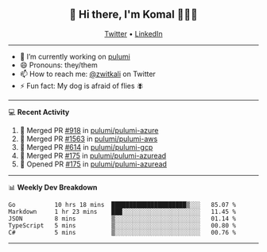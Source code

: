 <h2 align="center"> 👋 Hi there, I'm Komal 🧑🏾‍💻 </h2>
<p align="center">
    <a href="https://twitter.com/zwitkali">Twitter</a> •
    <a href="https://www.linkedin.com/in/komal-ali/">LinkedIn</a>
</p>

--------

- 🔭 I’m currently working on [pulumi](https://github.com/pulumi/pulumi)
- 😄 Pronouns: they/them
- 📫 How to reach me: [@zwitkali](https://twitter.com/zwitkali) on Twitter
- ⚡ Fun fact: My dog is afraid of flies 🪰

--------
💻 **Recent Activity**

<!--START_SECTION:activity-->
1. 🎉 Merged PR [#918](https://github.com/pulumi/pulumi-azure/pull/918) in [pulumi/pulumi-azure](https://github.com/pulumi/pulumi-azure)
2. 🎉 Merged PR [#1563](https://github.com/pulumi/pulumi-aws/pull/1563) in [pulumi/pulumi-aws](https://github.com/pulumi/pulumi-aws)
3. 🎉 Merged PR [#614](https://github.com/pulumi/pulumi-gcp/pull/614) in [pulumi/pulumi-gcp](https://github.com/pulumi/pulumi-gcp)
4. 🎉 Merged PR [#175](https://github.com/pulumi/pulumi-azuread/pull/175) in [pulumi/pulumi-azuread](https://github.com/pulumi/pulumi-azuread)
5. 💪 Opened PR [#175](https://github.com/pulumi/pulumi-azuread/pull/175) in [pulumi/pulumi-azuread](https://github.com/pulumi/pulumi-azuread)
<!--END_SECTION:activity-->

--------

📊 **Weekly Dev Breakdown**
<!--START_SECTION:waka-->
```text
Go           10 hrs 18 mins  █████████████████████▒░░░   85.07 % 
Markdown     1 hr 23 mins    ███░░░░░░░░░░░░░░░░░░░░░░   11.45 % 
JSON         8 mins          ▒░░░░░░░░░░░░░░░░░░░░░░░░   01.14 % 
TypeScript   5 mins          ▒░░░░░░░░░░░░░░░░░░░░░░░░   00.80 % 
C#           5 mins          ▒░░░░░░░░░░░░░░░░░░░░░░░░   00.76 % 
```
<!--END_SECTION:waka-->

--------